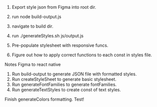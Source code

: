 1. Export style json from Figma into root dir.
2. run node build-output.js
3. navigate to build dir.
4. run ./generateStyles.sh js/output.js



1. Pre-populate stylesheet with responsive funcs.
2. Figure out how to apply correct functions to each const in styles file.

Notes
Figma to react native


1. Run build-output to generate JSON file with formatted styles.
2. Run createStyleSheet to generate basic stylesheet.
3. Run generateFontFamilies to generate fontFamilies.
4. Run generateTextStyles to create const of text styles.


Finish generateColors formatting.
Test!



































